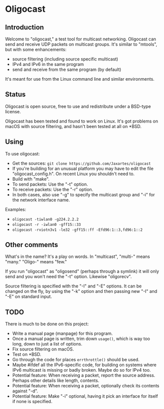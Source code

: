 # Oligocast

## Introduction

Welcome to "oligocast," a test tool for multicast networking.  Oligocast
can send and receive UDP packets on multicast groups.  It's similar to
"mtools", but with some enhancements:
* source filtering (including source specific multicast)
* IPv4 and IPv6 in the same program
* send and receive from the same program (by default)

It's meant for use from the Linux command line and similar environments.

## Status

Oligocast is open source, free to use and redistribute under a BSD-type license.

Oligocast has been tested and found to work on Linux.  It's got
problems on macOS with source filtering, and hasn't been tested
at all on *BSD.

## Using

To use oligocast:
* Get the sources: `git clone https://github.com/Jaxartes/oligocast`
* If you're building for an unusual platform you may have to edit
  the file "oligocast_config.h".  On recent Linux you shouldn't need to.
* Build with "make".
* To send packets: Use the "-t" option.
* To receive packets: Use the "-r" option.
* In both cases, also use "-g" to specify the multicast group and
  "-i" for the network interface name.

Examples:
* `oligocast -tiwlan0 -g224.2.2.2`
* `oligocast -r -iwlan0 -gff15::33`
* `oligocast -rviotn3v1 -le32 -gff15::ff -Efd96:1::3,fd96:1::2`

## Other comments

What's in the name? It's a play on words.  In "multicast", "multi-"
means "many."  "Oligo-" means "few."

If you run "oligocast" as "oligosend" (perhaps through a symlink) it will
only send and you won't need the "-t" option.  Likewise "oligorecv".

Source filtering is specified with the "-I" and "-E" options.  It can
be changed on the fly, by using the "-k" option and then passing new
"-I" and "-E" on standard input.

## TODO

There is much to be done on this project:
* Write a manual page (manpage) for this program.
* Once a manual page is written, trim down `usage()`, which is way too long,
  down to just a list of options.
* Fix source filtering on macOS.
* Test on *BSD.
* Go through the code for places `errthrottle()` should be used.
* Maybe #ifdef all the IPv6-specific code, for building on systems
  where IPv6 multicast is missing or badly broken.  Maybe do so for IPv4 too.
* Potential feature: When receiving a packet, report the source address.
  Perhaps other details like length, contents.
* Potential feature: When receiving a packet, optionally
  check its contents against "-d".
* Potential feature: Make "-i" optional, having it pick an interface for
  itself if none is specified.
